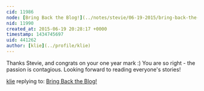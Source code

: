 ```yaml
---
cid: 11986
node: [Bring Back the Blog!](../notes/stevie/06-19-2015/bring-back-the-blog)
nid: 11990
created_at: 2015-06-19 20:28:17 +0000
timestamp: 1434745697
uid: 441262
author: [klie](../profile/klie)
---
```


Thanks Stevie, and congrats on your one year mark :)  You are so right - the passion is contagious.  Looking forward to reading everyone's stories!

[klie](../profile/klie) replying to: [Bring Back the Blog!](../notes/stevie/06-19-2015/bring-back-the-blog)

